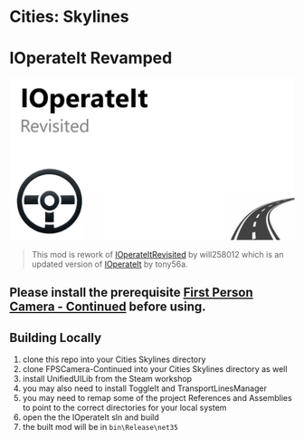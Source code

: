 # Cities: Skylines
# IOperateIt Revamped
<img src="Images/banner.jpg" width="750px"/>

> This mod is rework of [IOperateItRevisited](https://github.com/will258012/IOperateItRevisited) by will258012 which is an updated version of [IOperateIt](https://github.com/tony56a/IOperateIt) by tony56a.

## Please install the prerequisite [First Person Camera - Continued](https://github.com/Will258012/FPSCamera-Continued/releases/latest) before using.

## Building Locally
1. clone this repo into your Cities Skylines directory
2. clone FPSCamera-Continued into your Cities Skylines directory as well
3. install UnifiedUILib from the Steam workshop
4. you may also need to install ToggleIt and TransportLinesManager
5. you may need to remap some of the project References and Assemblies to point to the correct directories for your local system
6. open the the IOperateIt sln and build
7. the built mod will be in `bin\Release\net35`
